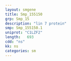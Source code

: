 ```yaml
---
layout: smgene
title: Smp_155150
grp: Smp_15
description: "lin 7 protein"
smp: Smp_155150.1
uniprot: "C1LZF2"
length:   693
cdd: "ns"
kk: ns
categories: sm
---
```

